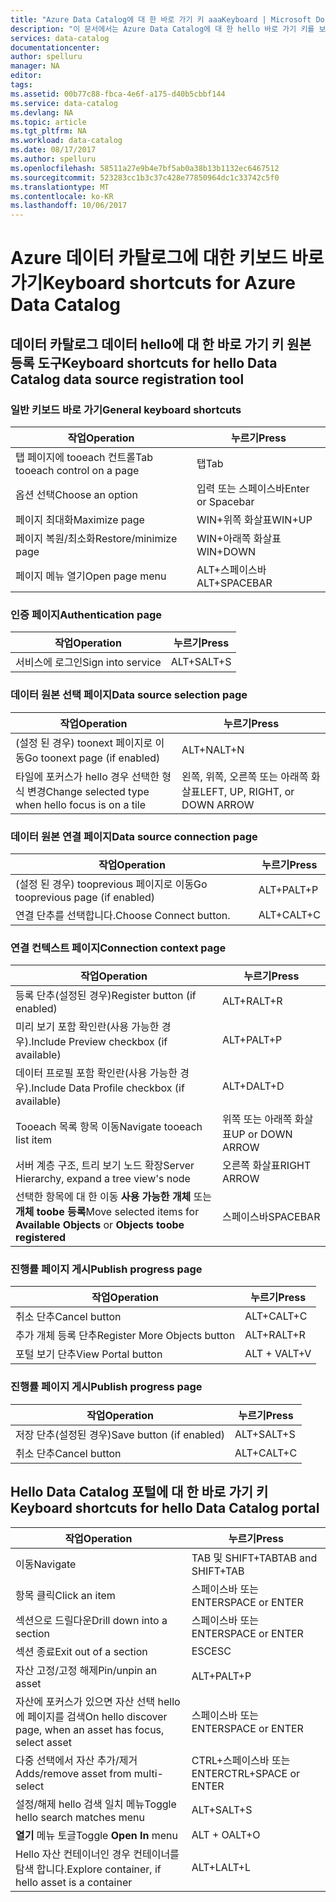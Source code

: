 ```yaml
---
title: "Azure Data Catalog에 대 한 바로 가기 키 aaaKeyboard | Microsoft Docs"
description: "이 문서에서는 Azure Data Catalog에 대 한 hello 바로 가기 키를 보여 줍니다."
services: data-catalog
documentationcenter: 
author: spelluru
manager: NA
editor: 
tags: 
ms.assetid: 00b77c88-fbca-4e6f-a175-d40b5cbbf144
ms.service: data-catalog
ms.devlang: NA
ms.topic: article
ms.tgt_pltfrm: NA
ms.workload: data-catalog
ms.date: 08/17/2017
ms.author: spelluru
ms.openlocfilehash: 58511a27e9b4e7bf5ab0a38b13b1132ec6467512
ms.sourcegitcommit: 523283cc1b3c37c428e77850964dc1c33742c5f0
ms.translationtype: MT
ms.contentlocale: ko-KR
ms.lasthandoff: 10/06/2017
---
```

# <a name="keyboard-shortcuts-for-azure-data-catalog"></a><span data-ttu-id="f339c-103">Azure 데이터 카탈로그에 대한 키보드 바로 가기</span><span class="sxs-lookup"><span data-stu-id="f339c-103">Keyboard shortcuts for Azure Data Catalog</span></span>
## <a name="keyboard-shortcuts-for-hello-data-catalog-data-source-registration-tool"></a><span data-ttu-id="f339c-104">데이터 카탈로그 데이터 hello에 대 한 바로 가기 키 원본 등록 도구</span><span class="sxs-lookup"><span data-stu-id="f339c-104">Keyboard shortcuts for hello Data Catalog data source registration tool</span></span>
### <a name="general-keyboard-shortcuts"></a><span data-ttu-id="f339c-105">일반 키보드 바로 가기</span><span class="sxs-lookup"><span data-stu-id="f339c-105">General keyboard shortcuts</span></span>
| <span data-ttu-id="f339c-106">작업</span><span class="sxs-lookup"><span data-stu-id="f339c-106">Operation</span></span> | <span data-ttu-id="f339c-107">누르기</span><span class="sxs-lookup"><span data-stu-id="f339c-107">Press</span></span> |
| --- | --- |
| <span data-ttu-id="f339c-108">탭 페이지에 tooeach 컨트롤</span><span class="sxs-lookup"><span data-stu-id="f339c-108">Tab tooeach control on a page</span></span> |<span data-ttu-id="f339c-109">탭</span><span class="sxs-lookup"><span data-stu-id="f339c-109">Tab</span></span> |
| <span data-ttu-id="f339c-110">옵션 선택</span><span class="sxs-lookup"><span data-stu-id="f339c-110">Choose an option</span></span> |<span data-ttu-id="f339c-111">입력 또는 스페이스바</span><span class="sxs-lookup"><span data-stu-id="f339c-111">Enter or Spacebar</span></span> |
| <span data-ttu-id="f339c-112">페이지 최대화</span><span class="sxs-lookup"><span data-stu-id="f339c-112">Maximize page</span></span> |<span data-ttu-id="f339c-113">WIN+위쪽 화살표</span><span class="sxs-lookup"><span data-stu-id="f339c-113">WIN+UP</span></span> |
| <span data-ttu-id="f339c-114">페이지 복원/최소화</span><span class="sxs-lookup"><span data-stu-id="f339c-114">Restore/minimize page</span></span> |<span data-ttu-id="f339c-115">WIN+아래쪽 화살표</span><span class="sxs-lookup"><span data-stu-id="f339c-115">WIN+DOWN</span></span> |
| <span data-ttu-id="f339c-116">페이지 메뉴 열기</span><span class="sxs-lookup"><span data-stu-id="f339c-116">Open page menu</span></span> |<span data-ttu-id="f339c-117">ALT+스페이스바</span><span class="sxs-lookup"><span data-stu-id="f339c-117">ALT+SPACEBAR</span></span> |

### <a name="authentication-page"></a><span data-ttu-id="f339c-118">인증 페이지</span><span class="sxs-lookup"><span data-stu-id="f339c-118">Authentication page</span></span>
| <span data-ttu-id="f339c-119">작업</span><span class="sxs-lookup"><span data-stu-id="f339c-119">Operation</span></span> | <span data-ttu-id="f339c-120">누르기</span><span class="sxs-lookup"><span data-stu-id="f339c-120">Press</span></span> |
| --- | --- |
| <span data-ttu-id="f339c-121">서비스에 로그인</span><span class="sxs-lookup"><span data-stu-id="f339c-121">Sign into service</span></span> |<span data-ttu-id="f339c-122">ALT+S</span><span class="sxs-lookup"><span data-stu-id="f339c-122">ALT+S</span></span> |

### <a name="data-source-selection-page"></a><span data-ttu-id="f339c-123">데이터 원본 선택 페이지</span><span class="sxs-lookup"><span data-stu-id="f339c-123">Data source selection page</span></span>
| <span data-ttu-id="f339c-124">작업</span><span class="sxs-lookup"><span data-stu-id="f339c-124">Operation</span></span> | <span data-ttu-id="f339c-125">누르기</span><span class="sxs-lookup"><span data-stu-id="f339c-125">Press</span></span> |
| --- | --- |
| <span data-ttu-id="f339c-126">(설정 된 경우) toonext 페이지로 이동</span><span class="sxs-lookup"><span data-stu-id="f339c-126">Go toonext page (if enabled)</span></span> |<span data-ttu-id="f339c-127">ALT+N</span><span class="sxs-lookup"><span data-stu-id="f339c-127">ALT+N</span></span> |
| <span data-ttu-id="f339c-128">타일에 포커스가 hello 경우 선택한 형식 변경</span><span class="sxs-lookup"><span data-stu-id="f339c-128">Change selected type when hello focus is on a tile</span></span> |<span data-ttu-id="f339c-129">왼쪽, 위쪽, 오른쪽 또는 아래쪽 화살표</span><span class="sxs-lookup"><span data-stu-id="f339c-129">LEFT, UP, RIGHT, or DOWN ARROW</span></span> |

### <a name="data-source-connection-page"></a><span data-ttu-id="f339c-130">데이터 원본 연결 페이지</span><span class="sxs-lookup"><span data-stu-id="f339c-130">Data source connection page</span></span>
| <span data-ttu-id="f339c-131">작업</span><span class="sxs-lookup"><span data-stu-id="f339c-131">Operation</span></span> | <span data-ttu-id="f339c-132">누르기</span><span class="sxs-lookup"><span data-stu-id="f339c-132">Press</span></span> |
| --- | --- |
| <span data-ttu-id="f339c-133">(설정 된 경우) tooprevious 페이지로 이동</span><span class="sxs-lookup"><span data-stu-id="f339c-133">Go tooprevious page (if enabled)</span></span> |<span data-ttu-id="f339c-134">ALT+P</span><span class="sxs-lookup"><span data-stu-id="f339c-134">ALT+P</span></span> |
| <span data-ttu-id="f339c-135">연결 단추를 선택합니다.</span><span class="sxs-lookup"><span data-stu-id="f339c-135">Choose Connect button.</span></span> |<span data-ttu-id="f339c-136">ALT+C</span><span class="sxs-lookup"><span data-stu-id="f339c-136">ALT+C</span></span> |

### <a name="connection-context-page"></a><span data-ttu-id="f339c-137">연결 컨텍스트 페이지</span><span class="sxs-lookup"><span data-stu-id="f339c-137">Connection context page</span></span>
| <span data-ttu-id="f339c-138">작업</span><span class="sxs-lookup"><span data-stu-id="f339c-138">Operation</span></span> | <span data-ttu-id="f339c-139">누르기</span><span class="sxs-lookup"><span data-stu-id="f339c-139">Press</span></span> |
| --- | --- |
| <span data-ttu-id="f339c-140">등록 단추(설정된 경우)</span><span class="sxs-lookup"><span data-stu-id="f339c-140">Register button (if enabled)</span></span> |<span data-ttu-id="f339c-141">ALT+R</span><span class="sxs-lookup"><span data-stu-id="f339c-141">ALT+R</span></span> |
| <span data-ttu-id="f339c-142">미리 보기 포함 확인란(사용 가능한 경우).</span><span class="sxs-lookup"><span data-stu-id="f339c-142">Include Preview checkbox (if available)</span></span> |<span data-ttu-id="f339c-143">ALT+P</span><span class="sxs-lookup"><span data-stu-id="f339c-143">ALT+P</span></span> |
| <span data-ttu-id="f339c-144">데이터 프로필 포함 확인란(사용 가능한 경우).</span><span class="sxs-lookup"><span data-stu-id="f339c-144">Include Data Profile checkbox (if available)</span></span> |<span data-ttu-id="f339c-145">ALT+D</span><span class="sxs-lookup"><span data-stu-id="f339c-145">ALT+D</span></span> |
| <span data-ttu-id="f339c-146">Tooeach 목록 항목 이동</span><span class="sxs-lookup"><span data-stu-id="f339c-146">Navigate tooeach list item</span></span> |<span data-ttu-id="f339c-147">위쪽 또는 아래쪽 화살표</span><span class="sxs-lookup"><span data-stu-id="f339c-147">UP or DOWN ARROW</span></span> |
| <span data-ttu-id="f339c-148">서버 계층 구조, 트리 보기 노드 확장</span><span class="sxs-lookup"><span data-stu-id="f339c-148">Server Hierarchy, expand a tree view's node</span></span> |<span data-ttu-id="f339c-149">오른쪽 화살표</span><span class="sxs-lookup"><span data-stu-id="f339c-149">RIGHT ARROW</span></span> |
| <span data-ttu-id="f339c-150">선택한 항목에 대 한 이동 **사용 가능한 개체** 또는 **개체 toobe 등록**</span><span class="sxs-lookup"><span data-stu-id="f339c-150">Move selected items for **Available Objects** or **Objects toobe registered**</span></span> |<span data-ttu-id="f339c-151">스페이스바</span><span class="sxs-lookup"><span data-stu-id="f339c-151">SPACEBAR</span></span> |

### <a name="publish-progress-page"></a><span data-ttu-id="f339c-152">진행률 페이지 게시</span><span class="sxs-lookup"><span data-stu-id="f339c-152">Publish progress page</span></span>
| <span data-ttu-id="f339c-153">작업</span><span class="sxs-lookup"><span data-stu-id="f339c-153">Operation</span></span> | <span data-ttu-id="f339c-154">누르기</span><span class="sxs-lookup"><span data-stu-id="f339c-154">Press</span></span> |
| --- | --- |
| <span data-ttu-id="f339c-155">취소 단추</span><span class="sxs-lookup"><span data-stu-id="f339c-155">Cancel button</span></span> |<span data-ttu-id="f339c-156">ALT+C</span><span class="sxs-lookup"><span data-stu-id="f339c-156">ALT+C</span></span> |
| <span data-ttu-id="f339c-157">추가 개체 등록 단추</span><span class="sxs-lookup"><span data-stu-id="f339c-157">Register More Objects button</span></span> |<span data-ttu-id="f339c-158">ALT+R</span><span class="sxs-lookup"><span data-stu-id="f339c-158">ALT+R</span></span> |
| <span data-ttu-id="f339c-159">포털 보기 단추</span><span class="sxs-lookup"><span data-stu-id="f339c-159">View Portal button</span></span> |<span data-ttu-id="f339c-160">ALT + V</span><span class="sxs-lookup"><span data-stu-id="f339c-160">ALT+V</span></span> |

### <a name="publish-progress-page"></a><span data-ttu-id="f339c-161">진행률 페이지 게시</span><span class="sxs-lookup"><span data-stu-id="f339c-161">Publish progress page</span></span>
| <span data-ttu-id="f339c-162">작업</span><span class="sxs-lookup"><span data-stu-id="f339c-162">Operation</span></span> | <span data-ttu-id="f339c-163">누르기</span><span class="sxs-lookup"><span data-stu-id="f339c-163">Press</span></span> |
| --- | --- |
| <span data-ttu-id="f339c-164">저장 단추(설정된 경우)</span><span class="sxs-lookup"><span data-stu-id="f339c-164">Save button (if enabled)</span></span> |<span data-ttu-id="f339c-165">ALT+S</span><span class="sxs-lookup"><span data-stu-id="f339c-165">ALT+S</span></span> |
| <span data-ttu-id="f339c-166">취소 단추</span><span class="sxs-lookup"><span data-stu-id="f339c-166">Cancel button</span></span> |<span data-ttu-id="f339c-167">ALT+C</span><span class="sxs-lookup"><span data-stu-id="f339c-167">ALT+C</span></span> |

## <a name="keyboard-shortcuts-for-hello-data-catalog-portal"></a><span data-ttu-id="f339c-168">Hello Data Catalog 포털에 대 한 바로 가기 키</span><span class="sxs-lookup"><span data-stu-id="f339c-168">Keyboard shortcuts for hello Data Catalog portal</span></span>
| <span data-ttu-id="f339c-169">작업</span><span class="sxs-lookup"><span data-stu-id="f339c-169">Operation</span></span> | <span data-ttu-id="f339c-170">누르기</span><span class="sxs-lookup"><span data-stu-id="f339c-170">Press</span></span> |
| --- | --- |
| <span data-ttu-id="f339c-171">이동</span><span class="sxs-lookup"><span data-stu-id="f339c-171">Navigate</span></span> |<span data-ttu-id="f339c-172">TAB 및 SHIFT+TAB</span><span class="sxs-lookup"><span data-stu-id="f339c-172">TAB and SHIFT+TAB</span></span> |
| <span data-ttu-id="f339c-173">항목 클릭</span><span class="sxs-lookup"><span data-stu-id="f339c-173">Click an item</span></span> |<span data-ttu-id="f339c-174">스페이스바 또는 ENTER</span><span class="sxs-lookup"><span data-stu-id="f339c-174">SPACE or ENTER</span></span> |
| <span data-ttu-id="f339c-175">섹션으로 드릴다운</span><span class="sxs-lookup"><span data-stu-id="f339c-175">Drill down into a section</span></span> |<span data-ttu-id="f339c-176">스페이스바 또는 ENTER</span><span class="sxs-lookup"><span data-stu-id="f339c-176">SPACE or ENTER</span></span> |
| <span data-ttu-id="f339c-177">섹션 종료</span><span class="sxs-lookup"><span data-stu-id="f339c-177">Exit out of a section</span></span> |<span data-ttu-id="f339c-178">ESC</span><span class="sxs-lookup"><span data-stu-id="f339c-178">ESC</span></span> |
| <span data-ttu-id="f339c-179">자산 고정/고정 해제</span><span class="sxs-lookup"><span data-stu-id="f339c-179">Pin/unpin an asset</span></span> |<span data-ttu-id="f339c-180">ALT+P</span><span class="sxs-lookup"><span data-stu-id="f339c-180">ALT+P</span></span> |
| <span data-ttu-id="f339c-181">자산에 포커스가 있으면 자산 선택 hello에 페이지를 검색</span><span class="sxs-lookup"><span data-stu-id="f339c-181">On hello discover page, when an asset has focus, select asset</span></span> |<span data-ttu-id="f339c-182">스페이스바 또는 ENTER</span><span class="sxs-lookup"><span data-stu-id="f339c-182">SPACE or ENTER</span></span> |
| <span data-ttu-id="f339c-183">다중 선택에서 자산 추가/제거</span><span class="sxs-lookup"><span data-stu-id="f339c-183">Adds/remove asset from multi-select</span></span> |<span data-ttu-id="f339c-184">CTRL+스페이스바 또는 ENTER</span><span class="sxs-lookup"><span data-stu-id="f339c-184">CTRL+SPACE or ENTER</span></span> |
| <span data-ttu-id="f339c-185">설정/해제 hello 검색 일치 메뉴</span><span class="sxs-lookup"><span data-stu-id="f339c-185">Toggle hello search matches menu</span></span> |<span data-ttu-id="f339c-186">ALT+S</span><span class="sxs-lookup"><span data-stu-id="f339c-186">ALT+S</span></span> |
| <span data-ttu-id="f339c-187">**열기** 메뉴 토글</span><span class="sxs-lookup"><span data-stu-id="f339c-187">Toggle **Open In** menu</span></span> |<span data-ttu-id="f339c-188">ALT + O</span><span class="sxs-lookup"><span data-stu-id="f339c-188">ALT+O</span></span> |
| <span data-ttu-id="f339c-189">Hello 자산 컨테이너인 경우 컨테이너를 탐색 합니다.</span><span class="sxs-lookup"><span data-stu-id="f339c-189">Explore container, if hello asset is a container</span></span> |<span data-ttu-id="f339c-190">ALT+L</span><span class="sxs-lookup"><span data-stu-id="f339c-190">ALT+L</span></span> |

